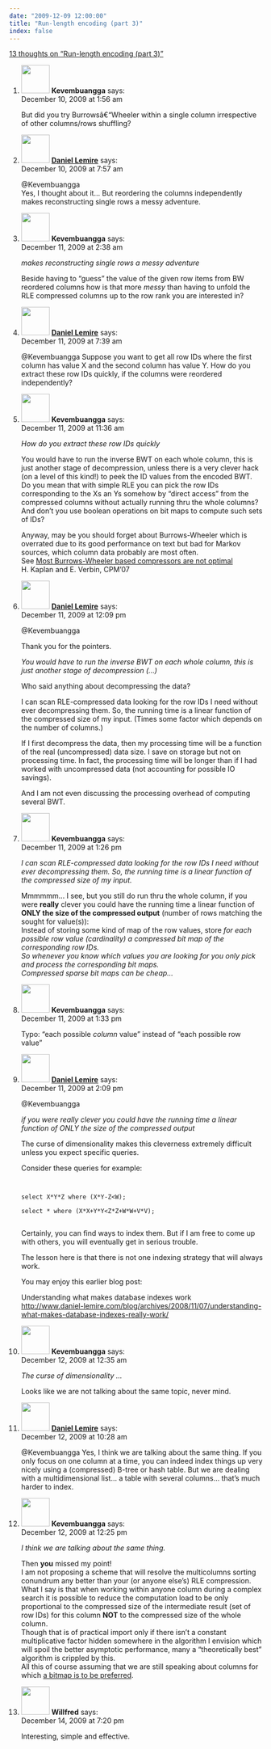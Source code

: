 ```yaml
---
date: "2009-12-09 12:00:00"
title: "Run-length encoding (part 3)"
index: false
---
```


[13 thoughts on &ldquo;Run-length encoding (part 3)&rdquo;](/lemire/blog/2009/12-09-run-length-encoding-part-3)

<ol class="comment-list">
<li id="comment-51973" class="comment even thread-even depth-1">
<div class="comment-author vcard">
<img alt src="https://secure.gravatar.com/avatar/988ac6d9ab01c62c26ca83981a0e5e9a?s=56&#038;d=mm&#038;r=g" srcset="https://secure.gravatar.com/avatar/988ac6d9ab01c62c26ca83981a0e5e9a?s=112&#038;d=mm&#038;r=g 2x" class="avatar avatar-56 photo" height="56" width="56" decoding="async" /> <b class="fn">Kevembuangga</b> <span class="says">says:</span> </div>
<div class="comment-metadata"><time datetime="2009-12-10T01:56:35+00:00">December 10, 2009 at 1:56 am</time></a> </div>
<div class="comment-content">
<p>But did you try Burrowsâ€“Wheeler within a single column irrespective of other columns/rows shuffling?</p>
</div>
</li>
<li id="comment-51975" class="comment odd alt thread-odd thread-alt depth-1">
<div class="comment-author vcard">
<img alt src="https://secure.gravatar.com/avatar/4b736113aa1557b9a110b5123d81d5f6?s=56&#038;d=mm&#038;r=g" srcset="https://secure.gravatar.com/avatar/4b736113aa1557b9a110b5123d81d5f6?s=112&#038;d=mm&#038;r=g 2x" class="avatar avatar-56 photo" height="56" width="56" decoding="async" /> <b class="fn"><a href="https://lemire.me/blog/" class="url" rel="ugc">Daniel Lemire</a></b> <span class="says">says:</span> </div>
<div class="comment-metadata"><time datetime="2009-12-10T07:57:22+00:00">December 10, 2009 at 7:57 am</time></a> </div>
<div class="comment-content">
<p>@Kevembuangga<br/>
Yes, I thought about it&#8230; But reordering the columns independently makes reconstructing single rows a messy adventure.</p>
</div>
</li>
<li id="comment-51984" class="comment even thread-even depth-1">
<div class="comment-author vcard">
<img alt src="https://secure.gravatar.com/avatar/988ac6d9ab01c62c26ca83981a0e5e9a?s=56&#038;d=mm&#038;r=g" srcset="https://secure.gravatar.com/avatar/988ac6d9ab01c62c26ca83981a0e5e9a?s=112&#038;d=mm&#038;r=g 2x" class="avatar avatar-56 photo" height="56" width="56" loading="lazy" decoding="async" /> <b class="fn">Kevembuangga</b> <span class="says">says:</span> </div>
<div class="comment-metadata"><time datetime="2009-12-11T02:38:09+00:00">December 11, 2009 at 2:38 am</time></a> </div>
<div class="comment-content">
<p><i>makes reconstructing single rows a messy adventure</i></p>
<p>Beside having to &ldquo;guess&rdquo; the value of the given row items from BW reordered columns how is that more <i>messy</i> than having to unfold the RLE compressed columns up to the row rank you are interested in?</p>
</div>
</li>
<li id="comment-51985" class="comment odd alt thread-odd thread-alt depth-1">
<div class="comment-author vcard">
<img alt src="https://secure.gravatar.com/avatar/4b736113aa1557b9a110b5123d81d5f6?s=56&#038;d=mm&#038;r=g" srcset="https://secure.gravatar.com/avatar/4b736113aa1557b9a110b5123d81d5f6?s=112&#038;d=mm&#038;r=g 2x" class="avatar avatar-56 photo" height="56" width="56" loading="lazy" decoding="async" /> <b class="fn"><a href="https://lemire.me/blog/" class="url" rel="ugc">Daniel Lemire</a></b> <span class="says">says:</span> </div>
<div class="comment-metadata"><time datetime="2009-12-11T07:39:52+00:00">December 11, 2009 at 7:39 am</time></a> </div>
<div class="comment-content">
<p>@Kevembuangga Suppose you want to get all row IDs where the first column has value X and the second column has value Y. How do you extract these row IDs quickly, if the columns were reordered independently?</p>
</div>
</li>
<li id="comment-51986" class="comment even thread-even depth-1">
<div class="comment-author vcard">
<img alt src="https://secure.gravatar.com/avatar/988ac6d9ab01c62c26ca83981a0e5e9a?s=56&#038;d=mm&#038;r=g" srcset="https://secure.gravatar.com/avatar/988ac6d9ab01c62c26ca83981a0e5e9a?s=112&#038;d=mm&#038;r=g 2x" class="avatar avatar-56 photo" height="56" width="56" loading="lazy" decoding="async" /> <b class="fn">Kevembuangga</b> <span class="says">says:</span> </div>
<div class="comment-metadata"><time datetime="2009-12-11T11:36:40+00:00">December 11, 2009 at 11:36 am</time></a> </div>
<div class="comment-content">
<p><i>How do you extract these row IDs quickly</i></p>
<p>You would have to run the inverse BWT on each whole column, this is just another stage of decompression, unless there is a very clever hack (on a level of this kind!) to peek the ID values from the encoded BWT.<br/>
Do you mean that with simple RLE you can pick the row IDs corresponding to the Xs an Ys somehow by &ldquo;direct access&rdquo; from the compressed columns without actually running thru the whole columns?<br/>
And don&rsquo;t you use boolean operations on bit maps to compute such sets of IDs?</p>
<p>Anyway, may be you should forget about Burrows-Wheeler which is overrated due to its good performance on text but bad for Markov sources, which column data probably are most often.<br/>
See <a href="http://www.math.tau.ac.il/~haimk/pubs.html" rel="nofollow">Most Burrows-Wheeler based compressors are not optimal</a><br/>
H. Kaplan and E. Verbin, CPM&rsquo;07</p>
</div>
</li>
<li id="comment-51987" class="comment odd alt thread-odd thread-alt depth-1">
<div class="comment-author vcard">
<img alt src="https://secure.gravatar.com/avatar/4b736113aa1557b9a110b5123d81d5f6?s=56&#038;d=mm&#038;r=g" srcset="https://secure.gravatar.com/avatar/4b736113aa1557b9a110b5123d81d5f6?s=112&#038;d=mm&#038;r=g 2x" class="avatar avatar-56 photo" height="56" width="56" loading="lazy" decoding="async" /> <b class="fn"><a href="https://lemire.me/blog/" class="url" rel="ugc">Daniel Lemire</a></b> <span class="says">says:</span> </div>
<div class="comment-metadata"><time datetime="2009-12-11T12:09:00+00:00">December 11, 2009 at 12:09 pm</time></a> </div>
<div class="comment-content">
<p>@Kevembuangga </p>
<p>Thank you for the pointers.</p>
<p><i>You would have to run the inverse BWT on each whole column, this is just another stage of decompression (&#8230;)</i> </p>
<p>Who said anything about decompressing the data?</p>
<p>I can scan RLE-compressed data looking for the row IDs I need without ever decompressing them. So, the running time is a linear function of the compressed size of my input. (Times some factor which depends on the number of columns.)</p>
<p>If I first decompress the data, then my processing time will be a function of the real (uncompressed) data size. I save on storage but not on processing time. In fact, the processing time will be longer than if I had worked with uncompressed data (not accounting for possible IO savings).</p>
<p>And I am not even discussing the processing overhead of computing several BWT.</p>
</div>
</li>
<li id="comment-51988" class="comment even thread-even depth-1">
<div class="comment-author vcard">
<img alt src="https://secure.gravatar.com/avatar/988ac6d9ab01c62c26ca83981a0e5e9a?s=56&#038;d=mm&#038;r=g" srcset="https://secure.gravatar.com/avatar/988ac6d9ab01c62c26ca83981a0e5e9a?s=112&#038;d=mm&#038;r=g 2x" class="avatar avatar-56 photo" height="56" width="56" loading="lazy" decoding="async" /> <b class="fn">Kevembuangga</b> <span class="says">says:</span> </div>
<div class="comment-metadata"><time datetime="2009-12-11T13:26:11+00:00">December 11, 2009 at 1:26 pm</time></a> </div>
<div class="comment-content">
<p><i>I can scan RLE-compressed data looking for the row IDs I need without ever decompressing them. So, the running time is a linear function of the compressed size of my input. </i></p>
<p>Mmmmmm&#8230; I see, but you still do run thru the whole column, if you were <b>really</b> clever you could have the running time a linear function of <b>ONLY the size of the compressed output</b> (number of rows matching the sought for value(s)):<br/>
Instead of storing some kind of map of the row values, store <i>for each possible row value (cardinality)</i><i> a compressed bit map of the corresponding row IDs.<br/>
So whenever you know which values you are looking for you only pick and process the corresponding bit maps.<br/>
Compressed sparse bit maps can be cheap&#8230;</i></p>
</div>
</li>
<li id="comment-51989" class="comment odd alt thread-odd thread-alt depth-1">
<div class="comment-author vcard">
<img alt src="https://secure.gravatar.com/avatar/988ac6d9ab01c62c26ca83981a0e5e9a?s=56&#038;d=mm&#038;r=g" srcset="https://secure.gravatar.com/avatar/988ac6d9ab01c62c26ca83981a0e5e9a?s=112&#038;d=mm&#038;r=g 2x" class="avatar avatar-56 photo" height="56" width="56" loading="lazy" decoding="async" /> <b class="fn">Kevembuangga</b> <span class="says">says:</span> </div>
<div class="comment-metadata"><time datetime="2009-12-11T13:33:14+00:00">December 11, 2009 at 1:33 pm</time></a> </div>
<div class="comment-content">
<p>Typo: &ldquo;each possible <i>column</i> value&rdquo; instead of &ldquo;each possible row value&rdquo;</p>
</div>
</li>
<li id="comment-51990" class="comment even thread-even depth-1">
<div class="comment-author vcard">
<img alt src="https://secure.gravatar.com/avatar/4b736113aa1557b9a110b5123d81d5f6?s=56&#038;d=mm&#038;r=g" srcset="https://secure.gravatar.com/avatar/4b736113aa1557b9a110b5123d81d5f6?s=112&#038;d=mm&#038;r=g 2x" class="avatar avatar-56 photo" height="56" width="56" loading="lazy" decoding="async" /> <b class="fn"><a href="https://lemire.me/blog/" class="url" rel="ugc">Daniel Lemire</a></b> <span class="says">says:</span> </div>
<div class="comment-metadata"><time datetime="2009-12-11T14:09:18+00:00">December 11, 2009 at 2:09 pm</time></a> </div>
<div class="comment-content">
<p>@Kevembuangga</p>
<p><em>if you were really clever you could have the running time a linear function of ONLY the size of the compressed output</em></p>
<p>The curse of dimensionality makes this cleverness extremely difficult unless you expect specific queries.</p>
<p>Consider these queries for example:</p>
<p><code><br/>
select X*Y*Z where (X*Y-Z&lt;W);<br/>
select * where (X*X+Y*Y&lt;Z*Z+W*W+V*V);<br/>
</code></p>
<p>Certainly, you can find ways to index them. But if I am free to come up with others, you will eventually get in serious trouble.</p>
<p>The lesson here is that there is not one indexing strategy that will always work. </p>
<p>You may enjoy this earlier blog post:</p>
<p>Understanding what makes database indexes work<br/>
<a href="http://www.daniel-lemire.com/blog/archives/2008/11/07/understanding-what-makes-database-indexes-really-work/" rel="nofollow ugc">http://www.daniel-lemire.com/blog/archives/2008/11/07/understanding-what-makes-database-indexes-really-work/</a></p>
</div>
</li>
<li id="comment-52009" class="comment odd alt thread-odd thread-alt depth-1">
<div class="comment-author vcard">
<img alt src="https://secure.gravatar.com/avatar/988ac6d9ab01c62c26ca83981a0e5e9a?s=56&#038;d=mm&#038;r=g" srcset="https://secure.gravatar.com/avatar/988ac6d9ab01c62c26ca83981a0e5e9a?s=112&#038;d=mm&#038;r=g 2x" class="avatar avatar-56 photo" height="56" width="56" loading="lazy" decoding="async" /> <b class="fn">Kevembuangga</b> <span class="says">says:</span> </div>
<div class="comment-metadata"><time datetime="2009-12-12T00:35:41+00:00">December 12, 2009 at 12:35 am</time></a> </div>
<div class="comment-content">
<p><i>The curse of dimensionality &#8230;</i></p>
<p>Looks like we are not talking about the same topic, never mind.</p>
</div>
</li>
<li id="comment-52010" class="comment even thread-even depth-1">
<div class="comment-author vcard">
<img alt src="https://secure.gravatar.com/avatar/4b736113aa1557b9a110b5123d81d5f6?s=56&#038;d=mm&#038;r=g" srcset="https://secure.gravatar.com/avatar/4b736113aa1557b9a110b5123d81d5f6?s=112&#038;d=mm&#038;r=g 2x" class="avatar avatar-56 photo" height="56" width="56" loading="lazy" decoding="async" /> <b class="fn"><a href="https://lemire.me/blog/" class="url" rel="ugc">Daniel Lemire</a></b> <span class="says">says:</span> </div>
<div class="comment-metadata"><time datetime="2009-12-12T10:28:49+00:00">December 12, 2009 at 10:28 am</time></a> </div>
<div class="comment-content">
<p>@Kevembuangga Yes, I think we are talking about the same thing. If you only focus on one column at a time, you can indeed index things up very nicely using a (compressed) B-tree or hash table. But we are dealing with a multidimensional list&#8230; a table with several columns&#8230; that&rsquo;s much harder to index.</p>
</div>
</li>
<li id="comment-52011" class="comment odd alt thread-odd thread-alt depth-1">
<div class="comment-author vcard">
<img alt src="https://secure.gravatar.com/avatar/988ac6d9ab01c62c26ca83981a0e5e9a?s=56&#038;d=mm&#038;r=g" srcset="https://secure.gravatar.com/avatar/988ac6d9ab01c62c26ca83981a0e5e9a?s=112&#038;d=mm&#038;r=g 2x" class="avatar avatar-56 photo" height="56" width="56" loading="lazy" decoding="async" /> <b class="fn">Kevembuangga</b> <span class="says">says:</span> </div>
<div class="comment-metadata"><time datetime="2009-12-12T12:25:52+00:00">December 12, 2009 at 12:25 pm</time></a> </div>
<div class="comment-content">
<p><i>I think we are talking about the same thing. </i></p>
<p>Then <b>you</b> missed my point!<br/>
I am not proposing a scheme that will resolve the multicolumns sorting conundrum any better than your (or anyone else&rsquo;s) RLE compression.<br/>
What I say is that when working within anyone column during a complex search it is possible to reduce the computation load to be only proportional to the compressed size of the intermediate result (set of row IDs) for this column <b>NOT</b> to the compressed size of the whole column.<br/>
Though that is of practical import only if there isn&rsquo;t a constant multiplicative factor hidden somewhere in the algorithm I envision which will spoil the better asymptotic performance, many a &ldquo;theoretically best&rdquo; algorithm is crippled by this.<br/>
All this of course assuming that we are still speaking about columns for which <a href="https://lemire.me/blog/2009/11/12/which-should-you-pick-a-bitmap-index-or-a-b-tree/" rel="nofollow">a bitmap is to be preferred</a>.</p>
</div>
</li>
<li id="comment-52013" class="comment even thread-even depth-1">
<div class="comment-author vcard">
<img alt src="https://secure.gravatar.com/avatar/67d383ef404dc3f3ee8173be1063ef7f?s=56&#038;d=mm&#038;r=g" srcset="https://secure.gravatar.com/avatar/67d383ef404dc3f3ee8173be1063ef7f?s=112&#038;d=mm&#038;r=g 2x" class="avatar avatar-56 photo" height="56" width="56" loading="lazy" decoding="async" /> <b class="fn">Willfred</b> <span class="says">says:</span> </div>
<div class="comment-metadata"><time datetime="2009-12-14T19:20:02+00:00">December 14, 2009 at 7:20 pm</time></a> </div>
<div class="comment-content">
<p>Interesting, simple and effective.</p>
</div>
</li>
</ol>
